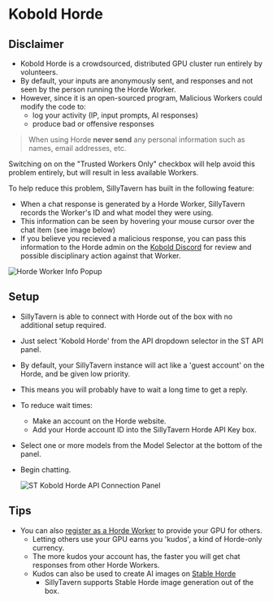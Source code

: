 # Kobold Horde

## Disclaimer

- Kobold Horde is a crowdsourced, distributed GPU cluster run entirely by volunteers.
- By default, your inputs are anonymously sent, and responses and not seen by the person running the Horde Worker.
- However, since it is an open-sourced program, Malicious Workers could modify the code to:
  - log your activity (IP, input prompts, AI responses)
  - produce bad or offensive responses

> When using Horde **never send** any personal information such as names, email addresses, etc.

Switching on on the "Trusted Workers Only" checkbox will help avoid this problem entirely, but will result in less available Workers.

To help reduce this problem, SillyTavern has built in the following feature:

- When a chat response is generated by a Horde Worker, SillyTavern records the Worker's ID and what model they were using.
- This information can be seen by hovering your mouse cursor over the chat item (see image below)
- If you believe you recieved a malicious response, you can pass this information to the Horde admin on the [Kobold Discord](https://koboldai.org/discord) for review and possible disciplinary action against that Worker.

![Horde Worker Info Popup](https://files.catbox.moe/kw657j.png)

## Setup

- SillyTavern is able to connect with Horde out of the box with no additional setup required.
- Just select 'Kobold Horde' from the API dropdown selector in the ST API panel.
- By default, your SillyTavern instance will act like a 'guest account' on the Horde, and be given low priority.
- This means you will probably have to wait a long time to get a reply.
- To reduce wait times:
  - Make an account on the Horde website.
  - Add your Horde account ID into the SillyTavern Horde API Key box.
- Select one or more models from the Model Selector at the bottom of the panel.
- Begin chatting.

  ![ST Kobold Horde API Connection Panel](https://files.catbox.moe/mtajd1.png)

## Tips

- You can also [register as a Horde Worker](https://github.com/Haidra-Org/AI-Horde-Worker#readme) to provide your GPU for others.
  - Letting others use your GPU earns you 'kudos', a kind of Horde-only currency.
  - The more kudos your account has, the faster you will get chat responses from other Horde Workers.
  - Kudos can also be used to create AI images on [Stable Horde](https://stablehorde.net)
    - SillyTavern supports Stable Horde image generation out of the box.
